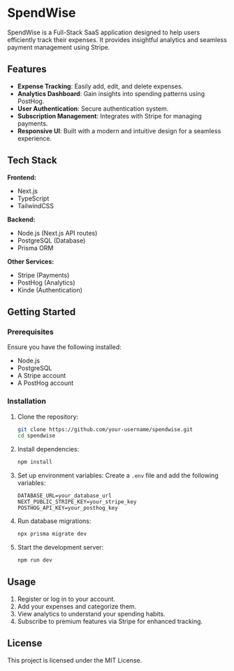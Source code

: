 # SpendWise

SpendWise is a Full-Stack SaaS application designed to help users efficiently track their expenses. It provides insightful analytics and seamless payment management using Stripe.

## Features

- **Expense Tracking**: Easily add, edit, and delete expenses.
- **Analytics Dashboard**: Gain insights into spending patterns using PostHog.
- **User Authentication**: Secure authentication system.
- **Subscription Management**: Integrates with Stripe for managing payments.
- **Responsive UI**: Built with a modern and intuitive design for a seamless experience.

## Tech Stack

**Frontend:**
- Next.js
- TypeScript
- TailwindCSS

**Backend:**
- Node.js (Next.js API routes)
- PostgreSQL (Database)
- Prisma ORM

**Other Services:**
- Stripe (Payments)
- PostHog (Analytics)
- Kinde (Authentication)

## Getting Started

### Prerequisites
Ensure you have the following installed:
- Node.js
- PostgreSQL
- A Stripe account
- A PostHog account

### Installation

1. Clone the repository:
   ```sh
   git clone https://github.com/your-username/spendwise.git
   cd spendwise
   ```

2. Install dependencies:
   ```sh
   npm install
   ```

3. Set up environment variables:
   Create a `.env` file and add the following variables:
   ```env
   DATABASE_URL=your_database_url
   NEXT_PUBLIC_STRIPE_KEY=your_stripe_key
   POSTHOG_API_KEY=your_posthog_key
   ```

4. Run database migrations:
   ```sh
   npx prisma migrate dev
   ```

5. Start the development server:
   ```sh
   npm run dev
   ```

## Usage

1. Register or log in to your account.
2. Add your expenses and categorize them.
3. View analytics to understand your spending habits.
4. Subscribe to premium features via Stripe for enhanced tracking.

## License

This project is licensed under the MIT License.